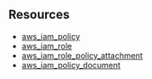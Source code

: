 ## Resources

- [aws_iam_policy](https://registry.terraform.io/providers/hashicorp/aws/latest/docs/resources/iam_policy) 
- [aws_iam_role](https://registry.terraform.io/providers/hashicorp/aws/latest/docs/resources/iam_role) 
- [aws_iam_role_policy_attachment](https://registry.terraform.io/providers/hashicorp/aws/latest/docs/resources/iam_role_policy_attachment) 
- [aws_iam_policy_document](https://registry.terraform.io/providers/hashicorp/aws/latest/docs/data-sources/iam_policy_document)


